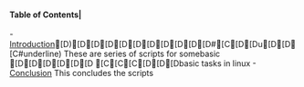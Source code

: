 #### Table of Contents|
-[Introduction](underline)[D)[D[D[D[D[D[D[D[D[D[D#[C[D[Du[D[D[C#underline)
These are series of scripts for somebasic [D[D[D[D[D[D [C[C[C[D[D[Dbasic tasks in linux
-[Conclusion](#conclusion)
This concludes the scripts
